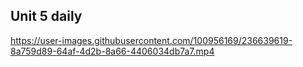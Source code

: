 ## Unit 5 daily


https://user-images.githubusercontent.com/100956169/236639619-8a759d89-64af-4d2b-8a66-4406034db7a7.mp4


